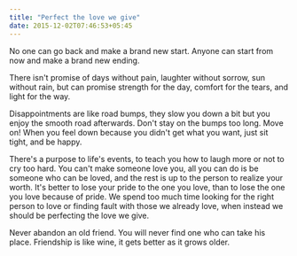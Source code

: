 ```yaml
---
title: "Perfect the love we give"
date: 2015-12-02T07:46:53+05:45
---
```


No one can go back and make a brand new start. Anyone can start from now and make a brand new ending.

There isn't promise of days without pain, laughter without sorrow, sun without rain, but can promise strength for the day, comfort for the tears, and light for the way.

Disappointments are like road bumps, they slow you down a bit but you enjoy the smooth road afterwards. Don't stay on the bumps too long. Move on! When you feel down because you didn't get what you want, just sit tight, and be happy.

There's a purpose to life's events, to teach you how to laugh more or not to cry too hard. You can't make someone love you, all you can do is be someone who can be loved, and the rest is up to the person to realize your worth. It's better to lose your pride to the one you love, than to lose the one you love because of pride. We spend too much time looking for the right person to love or finding fault with those we already love, when instead we should be perfecting the love we give.

Never abandon an old friend. You will never find one who can take his place. Friendship is like wine, it gets better as it grows older.
